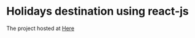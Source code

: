 # Holidays destination using react-js

The project hosted at <a href = "https://vermillion-cajeta-266987.netlify.app/">Here </a>
